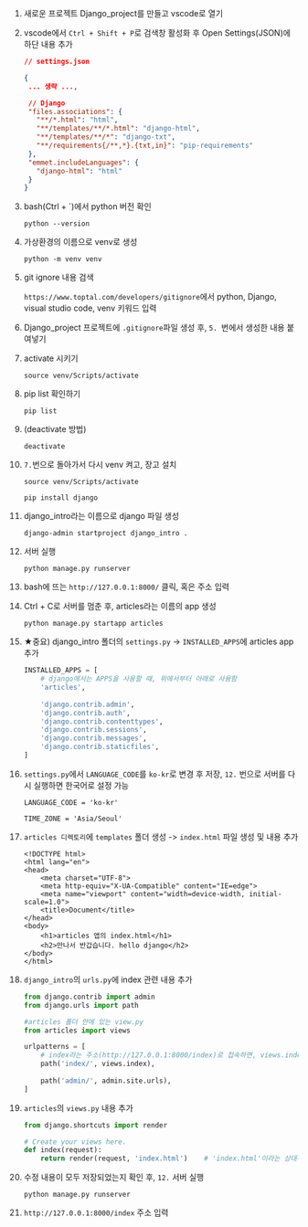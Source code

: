 1. 새로운 프로젝트 Django_project를 만들고 vscode로 열기

2. vscode에서 `Ctrl + Shift + P`로 검색창 활성화 후 Open Settings(JSON)에 하단 내용 추가

    ```json
   // settings.json
   
   {
     ... 생략 ...,
   
     // Django
     "files.associations": {
       "**/*.html": "html",
       "**/templates/**/*.html": "django-html",
       "**/templates/**/*": "django-txt",
       "**/requirements{/**,*}.{txt,in}": "pip-requirements"
     },
     "emmet.includeLanguages": {
       "django-html": "html"
     }
   }
   ```

   

3. bash(Ctrl + `)에서 python 버전 확인

     `python --version`

4. 가상환경의 이름으로 venv로 생성

     `python -m venv venv`

5. git ignore 내용 검색

    `https://www.toptal.com/developers/gitignore`에서 python, Django, visual studio code, venv 키워드 입력

6. Django_project 프로젝트에 `.gitignore`파일 생성 후, `5. `번에서 생성한 내용 붙여넣기

7. activate 시키기

     `source venv/Scripts/activate`

8.  pip list 확인하기

     `pip list`

9.  (deactivate 방법)

     `deactivate`

10. `7.`번으로 돌아가서 다시 venv 켜고, 장고 설치

     `source venv/Scripts/activate`

     `pip install django`

11. django_intro라는 이름으로 django 파일 생성

     `django-admin startproject django_intro .`

12. 서버 실행

     `python manage.py runserver`

13. bash에 뜨는 `http://127.0.0.1:8000/` 클릭, 혹은 주소 입력

14. Ctrl + C로 서버를 멈춘 후, articles라는 이름의 app 생성

     `python manage.py startapp articles`

15. ★중요) django_intro 폴더의 `settings.py` -> `INSTALLED_APPS`에 articles app추가

     ```python
     INSTALLED_APPS = [
         # django에서는 APPS을 사용할 때, 위에서부터 아래로 사용함
         'articles',
         
         'django.contrib.admin',
         'django.contrib.auth',
         'django.contrib.contenttypes',
         'django.contrib.sessions',
         'django.contrib.messages',
         'django.contrib.staticfiles',
     ]
     ```

     

16. `settings.py`에서 `LANGUAGE_CODE`를 `ko-kr`로 변경 후 저장, `12.` 번으로 서버를 다시 실행하면 한국어로 설정 가능

     `LANGUAGE_CODE = 'ko-kr'`

     `TIME_ZONE = 'Asia/Seoul'`

17. `articles 디렉토리`에 `templates` 폴더 생성 -> `index.html` 파일 생성 및 내용 추가

     ```django
     <!DOCTYPE html>
     <html lang="en">
     <head>
         <meta charset="UTF-8">
         <meta http-equiv="X-UA-Compatible" content="IE=edge">
         <meta name="viewport" content="width=device-width, initial-scale=1.0">
         <title>Document</title>
     </head>
     <body>
         <h1>articles 앱의 index.html</h1>
         <h2>만나서 반갑습니다. hello django</h2>
     </body>
     </html>
     ```

     

18. `django_intro`의 `urls.py`에 index 관련 내용 추가

     ```python
     from django.contrib import admin
     from django.urls import path
     
     #articles 폴더 안에 있는 view.py
     from articles import views
     
     urlpatterns = [
         # index라는 주소(http://127.0.0.1:8000/index)로 접속하면, views.index 함수를 실행
         path('index/', views.index),
         
         path('admin/', admin.site.urls),
     ]
     ```

     

19. `articles`의 `views.py` 내용 추가

     ```python
     from django.shortcuts import render
     
     # Create your views here.
     def index(request):
         return render(request, 'index.html')    # 'index.html'이라는 상대주소로도 참고 가능
     ```

     

20.  수정 내용이 모두 저장되었는지 확인 후, `12.` 서버 실행

     `python manage.py runserver`

21. `http://127.0.0.1:8000/index` 주소 입력

